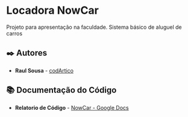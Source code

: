 # Locadora NowCar

Projeto para apresentação na faculdade. Sistema básico de aluguel de carros

## ✒️ Autores

* **Raul Sousa** - [codArtico](https://github.com/codArtico)

## 📚 Documentação do Código

* **Relatorio de Código** - [NowCar - Google Docs](https://bit.ly/documentationNowCar)
